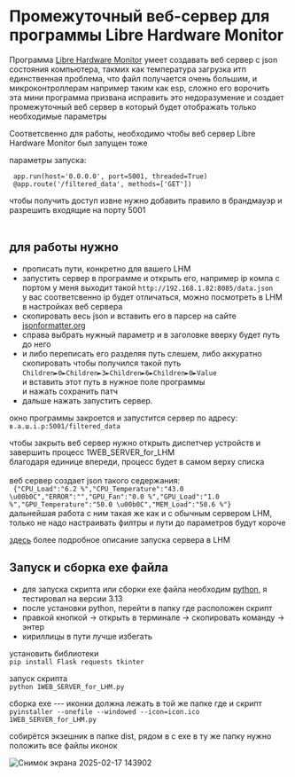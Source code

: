 # Промежуточный веб-сервер для программы Libre Hardware Monitor
Программа [Libre Hardware Monitor](https://github.com/LibreHardwareMonitor/LibreHardwareMonitor)  умеет создавать веб сервер с json состояния компьютера, такмих как температура загрузка итп <br> 
единственная проблема, что файл получается очень большим, и микроконтроллерам например таким как esp, сложно его ворочить <br> 
эта мини программа призвана исправить это недоразумение и создает промежуточный веб сервер в который будет отображать только необходимые параметры 

Соответсвенно для работы, необходимо чтобы веб сервер  Libre Hardware Monitor был запущен тоже 

параметры запуска: <br>
  ```
   app.run(host='0.0.0.0', port=5001, threaded=True)
   @app.route('/filtered_data', methods=['GET'])
 ```

чтобы получить доступ извне нужно добавить правило в брандмауэр и разрешить входящие на порту 5001<br>
<br>
## для работы нужно
+ прописать пути, конкретно для вашего LHM 
+ запустить сервер в программе и открыть его, 
например ip компа с портом у меня выходит такой ```http://192.168.1.82:8085/data.json``` <br> у вас соответсвенно ip будет отличаться, можно посмотреть в LHM в настройках веб сервера
+ скопировать весь json и вставить его в парсер на сайте [jsonformatter.org](https://jsonformatter.org/json-parser)
+ справа выбрать нужный параметр и в заголовке вверху будет путь до него
+ и либо переписать его разделяя путь слешем, либо аккуратно скопировать
чтобы получился такой путь <br> 
```Children►0►Children►3►Children►6►Children►0►Value``` <br>
и вставить этот путь в нужное поле программы  
и нажать сохранить патч 
+ дальше нажать запустить сервер. <br>

окно программы закроется и запустится сервер по адресу: ```в.а.ш.i.p:5001/filtered_data``` <br>

чтобы закрыть веб сервер нужно открыть диспетчер устройств и завершить процесс 1WEB_SERVER_for_LHM <br>
благодаря единице впереди, процесс будет в самом верху списка <br> <br>
веб сервер создает json такого седержания: <br>
``` {"CPU_Load":"6.2 %","CPU_Temperature":"43.0 \u00b0C","ERROR":"","GPU_Fan":"0.0 %","GPU_Load":"1.0 %","GPU_Temperature":"50.0 \u00b0C","MEM_Load":"50.6 %"}```
<br> дальнейшая работа с ним такая же как и с обычным сервером LHM, только не надо настраивать филтры и пути до параметров будут короче

[здесь](https://dzen.ru/a/ZFaVALzPNRycfvjs?ysclid=m7901ppl29114638609) более подробное описание запуска сервера в LHM 
## Запуск и сборка exe файла
+ для запуска скрипта или сборки exe файла необходим [python](https://www.python.org/downloads/), я тестировал на версии 3.13 
+ после установки python, перейти в папку где расположен скрипт 
+ правкой кнопкой -> открыть в терминале -> скопировать команду -> энтер
+ кириллицы в пути лучше избегать

установить библиотеки<br>
```pip install Flask requests tkinter```

запуск скрипта<br>
```python 1WEB_SERVER_for_LHM.py```

сборка exe --- иконки должна лежать в той же папке где и скрипт<br>
```pyinstaller --onefile --windowed --icon=icon.ico 1WEB_SERVER_for_LHM.py```

собирётся экзешник в папке dist, 
рядом в с exe в ту же папку нужно положить все файлы иконок <br>


![Снимок экрана 2025-02-17 143902](https://github.com/user-attachments/assets/034f94ff-8d79-4dc7-bbcb-68371e524148)
